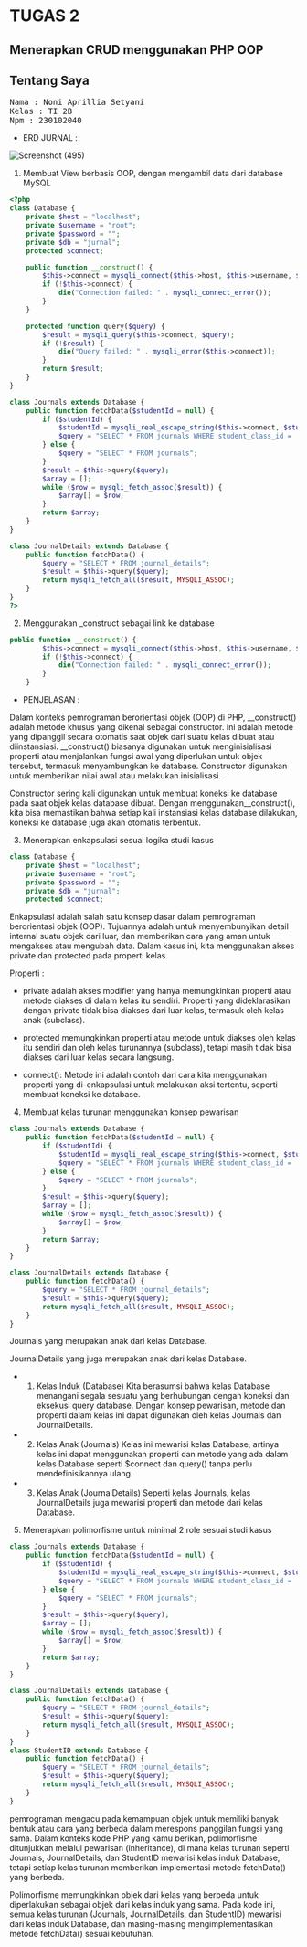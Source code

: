 # TUGAS 2
## Menerapkan CRUD menggunakan PHP OOP

## Tentang Saya

<pre>
Nama : Noni Aprillia Setyani
Kelas : TI 2B
Npm : 230102040
</pre>


- ERD JURNAL :

![Screenshot (495)](https://github.com/user-attachments/assets/6f50a46b-3ff1-4314-ab2f-29631c91d2bf)

1. Membuat View berbasis OOP, dengan mengambil data dari database MySQL
   
```php
<?php
class Database {
    private $host = "localhost";
    private $username = "root";
    private $password = "";
    private $db = "jurnal";
    protected $connect;

    public function __construct() {
        $this->connect = mysqli_connect($this->host, $this->username, $this->password, $this->db);
        if (!$this->connect) {
            die("Connection failed: " . mysqli_connect_error());
        }
    }

    protected function query($query) {
        $result = mysqli_query($this->connect, $query);
        if (!$result) {
            die("Query failed: " . mysqli_error($this->connect));
        }
        return $result;
    }
}

class Journals extends Database {
    public function fetchData($studentId = null) {
        if ($studentId) {
            $studentId = mysqli_real_escape_string($this->connect, $studentId);
            $query = "SELECT * FROM journals WHERE student_class_id = '$studentId'";
        } else {
            $query = "SELECT * FROM journals";
        }
        $result = $this->query($query);
        $array = [];
        while ($row = mysqli_fetch_assoc($result)) {
            $array[] = $row;
        }
        return $array;
    }
}

class JournalDetails extends Database {
    public function fetchData() {
        $query = "SELECT * FROM journal_details";
        $result = $this->query($query);
        return mysqli_fetch_all($result, MYSQLI_ASSOC);
    }
}
?>
```

2. Menggunakan _construct sebagai link ke database

```php
public function __construct() {
        $this->connect = mysqli_connect($this->host, $this->username, $this->password, $this->db);
        if (!$this->connect) {
            die("Connection failed: " . mysqli_connect_error());
        }
    }
```

- PENJELASAN :

Dalam konteks pemrograman berorientasi objek (OOP) di PHP, __construct() adalah metode khusus yang dikenal sebagai constructor. Ini adalah metode yang dipanggil secara otomatis saat objek dari suatu kelas dibuat atau diinstansiasi. __construct() biasanya digunakan untuk menginisialisasi properti atau menjalankan fungsi awal yang diperlukan untuk objek tersebut, termasuk menyambungkan ke database. Constructor digunakan untuk memberikan nilai awal atau melakukan inisialisasi.

Constructor sering kali digunakan untuk membuat koneksi ke database pada saat objek kelas database dibuat. 
Dengan menggunakan__construct(), kita bisa memastikan bahwa setiap kali instansiasi kelas database dilakukan, koneksi ke database juga akan otomatis terbentuk.
  
3. Menerapkan enkapsulasi sesuai logika studi kasus

```php
class Database {
    private $host = "localhost";
    private $username = "root";
    private $password = "";
    private $db = "jurnal";
    protected $connect;
```
Enkapsulasi adalah salah satu konsep dasar dalam pemrograman berorientasi objek (OOP). Tujuannya adalah untuk menyembunyikan detail internal suatu objek dari luar, dan memberikan cara yang aman untuk mengakses atau mengubah data. Dalam kasus ini, kita menggunakan akses private dan protected pada properti kelas.

Properti : 

- private adalah akses modifier yang hanya memungkinkan properti atau metode diakses di dalam kelas itu sendiri. Properti yang dideklarasikan dengan private tidak bisa diakses dari luar kelas, termasuk oleh kelas anak (subclass).

- protected memungkinkan properti atau metode untuk diakses oleh kelas itu sendiri dan oleh kelas turunannya (subclass), tetapi masih tidak bisa diakses dari luar kelas secara langsung.

- connect(): Metode ini adalah contoh dari cara kita menggunakan properti yang di-enkapsulasi untuk melakukan aksi tertentu, seperti membuat koneksi ke database.

4. Membuat kelas turunan menggunakan konsep pewarisan

```php
class Journals extends Database {
    public function fetchData($studentId = null) {
        if ($studentId) {
            $studentId = mysqli_real_escape_string($this->connect, $studentId);
            $query = "SELECT * FROM journals WHERE student_class_id = '$studentId'";
        } else {
            $query = "SELECT * FROM journals";
        }
        $result = $this->query($query);
        $array = [];
        while ($row = mysqli_fetch_assoc($result)) {
            $array[] = $row;
        }
        return $array;
    }
}

class JournalDetails extends Database {
    public function fetchData() {
        $query = "SELECT * FROM journal_details";
        $result = $this->query($query);
        return mysqli_fetch_all($result, MYSQLI_ASSOC);
    }
}
```

Journals yang merupakan anak dari kelas Database.

JournalDetails yang juga merupakan anak dari kelas Database.

- 1. Kelas Induk (Database)
Kita berasumsi bahwa kelas Database menangani segala sesuatu yang berhubungan dengan koneksi dan eksekusi query database. Dengan konsep pewarisan, metode dan properti dalam kelas ini dapat digunakan oleh kelas Journals dan JournalDetails.

- 2. Kelas Anak (Journals)
Kelas ini mewarisi kelas Database, artinya kelas ini dapat menggunakan properti dan metode yang ada dalam kelas Database seperti $connect dan query() tanpa perlu mendefinisikannya ulang.

- 3. Kelas Anak (JournalDetails)
Seperti kelas Journals, kelas JournalDetails juga mewarisi properti dan metode dari kelas Database. 

5. Menerapkan polimorfisme untuk minimal 2 role sesuai studi kasus

```php
class Journals extends Database {
    public function fetchData($studentId = null) {
        if ($studentId) {
            $studentId = mysqli_real_escape_string($this->connect, $studentId);
            $query = "SELECT * FROM journals WHERE student_class_id = '$studentId'";
        } else {
            $query = "SELECT * FROM journals";
        }
        $result = $this->query($query);
        $array = [];
        while ($row = mysqli_fetch_assoc($result)) {
            $array[] = $row;
        }
        return $array;
    }
}

class JournalDetails extends Database {
    public function fetchData() {
        $query = "SELECT * FROM journal_details";
        $result = $this->query($query);
        return mysqli_fetch_all($result, MYSQLI_ASSOC);
    }
}
class StudentID extends Database {
    public function fetchData() {
        $query = "SELECT * FROM journal_details";
        $result = $this->query($query);
        return mysqli_fetch_all($result, MYSQLI_ASSOC);
    }
}
```

pemrograman mengacu pada kemampuan objek untuk memiliki banyak bentuk atau cara yang berbeda dalam merespons panggilan fungsi yang sama. Dalam konteks kode PHP yang kamu berikan, polimorfisme ditunjukkan melalui pewarisan (inheritance), di mana kelas turunan seperti Journals, JournalDetails, dan StudentID mewarisi kelas induk Database, tetapi setiap kelas turunan memberikan implementasi metode fetchData() yang berbeda.

Polimorfisme memungkinkan objek dari kelas yang berbeda untuk diperlakukan sebagai objek dari kelas induk yang sama. Pada kode ini, semua kelas turunan (Journals, JournalDetails, dan StudentID) mewarisi dari kelas induk Database, dan masing-masing mengimplementasikan metode fetchData() sesuai kebutuhan.
